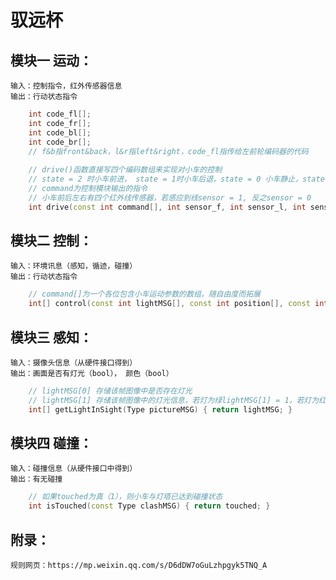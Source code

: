 # 驭远杯
## 模块一 运动：
    输入：控制指令，红外传感器信息 
    输出：行动状态指令
```cpp
    int code_fl[];
    int code_fr[];
    int code_bl[];
    int code_br[];
    // f&b指front&back，l&r指left&right，code_fl指传给左前轮编码器的代码
    
    // drive()函数直接写四个编码数组来实现对小车的控制
    // state = 2 时小车前进， state = 1时小车后退，state = 0 小车静止，state = -1小车旋转 
    // command为控制模块输出的指令
    // 小车前后左右有四个红外线传感器，若感应到线sensor = 1, 反之sensor = 0
    int drive(const int command[], int sensor_f, int sensor_l, int sensor_r, int sensor_b) { return state; }
```
## 模块二 控制：
    输入：环境讯息（感知，循迹，碰撞） 
    输出：行动状态指令
```cpp
    // command[]为一个各位包含小车运动参数的数组，随自由度而拓展
    int[] control(const int lightMSG[], const int position[], const int touched, ...) { return command; }
```
## 模块三 感知：
    输入：摄像头信息（从硬件接口得到）
    输出：画面是否有灯光（bool）， 颜色（bool）
```cpp
    // lightMSG[0] 存储该帧图像中是否存在灯光
    // lightMSG[1] 存储该帧图像中的灯光信息，若灯为绿lightMSG[1] = 1，若灯为红lightMSG[1] = 0
    int[] getLightInSight(Type pictureMSG) { return lightMSG; }
```
## 模块四 碰撞：
    输入：碰撞信息（从硬件接口中得到）
    输出：有无碰撞
```cpp
    // 如果touched为真（1），则小车与灯塔已达到碰撞状态
    int isTouched(const Type clashMSG) { return touched; }
```
## 附录：
    规则网页：https://mp.weixin.qq.com/s/D6dDW7oGuLzhpgyk5TNQ_A
    
